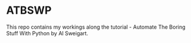 # ATBSWP
This repo contains my workings along the tutorial - Automate The Boring Stuff With Python by Al Sweigart.
